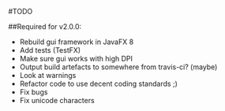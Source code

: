 #TODO

##Required for v2.0.0:

- Rebuild gui framework in JavaFX 8
- Add tests (TestFX)
- Make sure gui works with high DPI
- Output build artefacts to somewhere from travis-ci? (maybe)
- Look at warnings
- Refactor code to use decent coding standards ;)
- Fix bugs
- Fix unicode characters